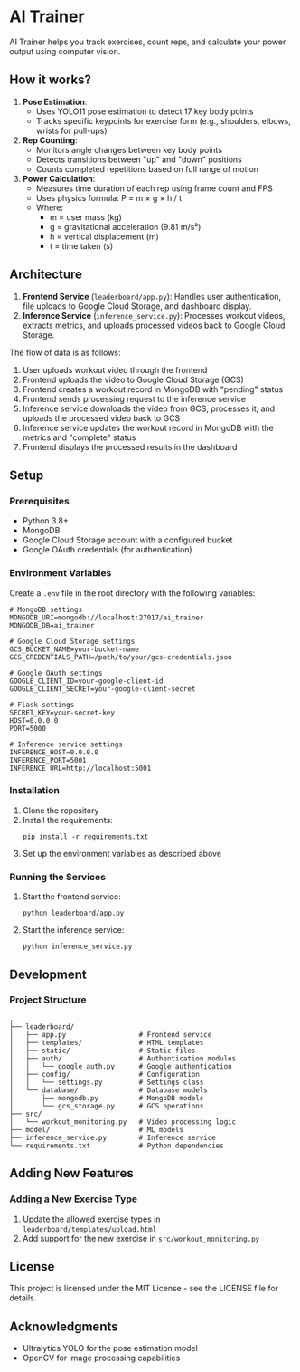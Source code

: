 # AI Trainer

AI Trainer helps you track exercises, count reps, and calculate your power output using computer vision.

## How it works?
1. **Pose Estimation**: 
   - Uses YOLO11 pose estimation to detect 17 key body points
   - Tracks specific keypoints for exercise form (e.g., shoulders, elbows, 
   wrists for pull-ups)
2. **Rep Counting**:
   - Monitors angle changes between key body points
   - Detects transitions between "up" and "down" positions
   - Counts completed repetitions based on full range of motion
3. **Power Calculation**:
   - Measures time duration of each rep using frame count and FPS
   - Uses physics formula: P = m × g × h / t
   - Where:
     - m = user mass (kg)
     - g = gravitational acceleration (9.81 m/s²)
     - h = vertical displacement (m)
     - t = time taken (s)

## Architecture

1. **Frontend Service** (`leaderboard/app.py`): Handles user authentication, file uploads to Google Cloud Storage, and dashboard display.
2. **Inference Service** (`inference_service.py`): Processes workout videos, extracts metrics, and uploads processed videos back to Google Cloud Storage.

The flow of data is as follows:
1. User uploads workout video through the frontend
2. Frontend uploads the video to Google Cloud Storage (GCS)
3. Frontend creates a workout record in MongoDB with "pending" status
4. Frontend sends processing request to the inference service
5. Inference service downloads the video from GCS, processes it, and uploads the processed video back to GCS
6. Inference service updates the workout record in MongoDB with the metrics and "complete" status
7. Frontend displays the processed results in the dashboard

## Setup

### Prerequisites

- Python 3.8+
- MongoDB
- Google Cloud Storage account with a configured bucket
- Google OAuth credentials (for authentication)

### Environment Variables

Create a `.env` file in the root directory with the following variables:

```
# MongoDB settings
MONGODB_URI=mongodb://localhost:27017/ai_trainer
MONGODB_DB=ai_trainer

# Google Cloud Storage settings
GCS_BUCKET_NAME=your-bucket-name
GCS_CREDENTIALS_PATH=/path/to/your/gcs-credentials.json

# Google OAuth settings
GOOGLE_CLIENT_ID=your-google-client-id
GOOGLE_CLIENT_SECRET=your-google-client-secret

# Flask settings
SECRET_KEY=your-secret-key
HOST=0.0.0.0
PORT=5000

# Inference service settings
INFERENCE_HOST=0.0.0.0
INFERENCE_PORT=5001
INFERENCE_URL=http://localhost:5001
```

### Installation

1. Clone the repository
2. Install the requirements:
   ```
   pip install -r requirements.txt
   ```
3. Set up the environment variables as described above

### Running the Services

1. Start the frontend service:
   ```
   python leaderboard/app.py
   ```

2. Start the inference service:
   ```
   python inference_service.py
   ```

## Development

### Project Structure

```
.
├── leaderboard/
│   ├── app.py                  # Frontend service
│   ├── templates/              # HTML templates
│   ├── static/                 # Static files
│   ├── auth/                   # Authentication modules
│   │   └── google_auth.py      # Google authentication
│   ├── config/                 # Configuration
│   │   └── settings.py         # Settings class
│   └── database/               # Database models
│       ├── mongodb.py          # MongoDB models
│       └── gcs_storage.py      # GCS operations
├── src/
│   └── workout_monitoring.py   # Video processing logic
├── model/                      # ML models
├── inference_service.py        # Inference service
└── requirements.txt            # Python dependencies
```

## Adding New Features

### Adding a New Exercise Type

1. Update the allowed exercise types in `leaderboard/templates/upload.html`
2. Add support for the new exercise in `src/workout_monitoring.py`

## License

This project is licensed under the MIT License - see the LICENSE file for details.

## Acknowledgments

- Ultralytics YOLO for the pose estimation model
- OpenCV for image processing capabilities 